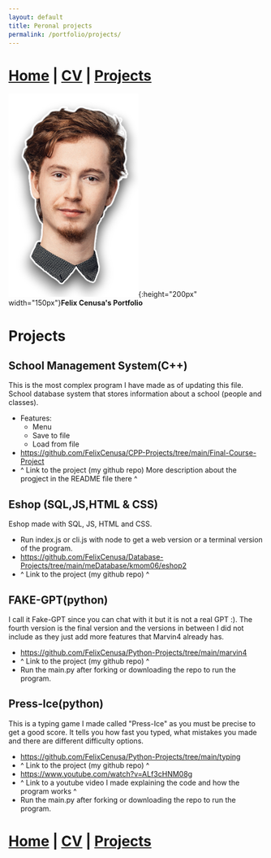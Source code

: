 ```yaml
---
layout: default
title: Peronal projects
permalink: /portfolio/projects/
---
```

# [Home](/portfolio) | [CV](/portfolio/cv/) | [Projects](/portfolio/projects/)
![Logo](/assets/img/me.png){:height="200px" width="150px"}**Felix Cenusa's Portfolio**

# Projects

## School Management System(C++)
This is the most complex program I have made as of updating this file.
School database system that stores information about a school (people and classes).
- Features:
    - Menu
    - Save to file
    - Load from file
- https://github.com/FelixCenusa/CPP-Projects/tree/main/Final-Course-Project
- ^ Link to the project (my github repo) More description about the progject in the README file there ^

## Eshop (SQL,JS,HTML & CSS)
Eshop made with SQL, JS, HTML and CSS.
- Run index.js or cli.js with node to get a web version or a terminal version of the program.
- https://github.com/FelixCenusa/Database-Projects/tree/main/meDatabase/kmom06/eshop2
- ^ Link to the project (my github repo) ^

## FAKE-GPT(python)
I call it Fake-GPT since you can chat with it but it is not a real GPT :). The fourth version is the final version and the versions in between I did not include as they just add more features that Marvin4 already has.
- https://github.com/FelixCenusa/Python-Projects/tree/main/marvin4
- ^ Link to the project (my github repo) ^
- Run the main.py after forking or downloading the repo to run the program.

## Press-Ice(python)
This is a typing game I made called "Press-Ice" as you must be precise to get a good score. 
It tells you how fast you typed, what mistakes you made and there are different difficulty options.
- https://github.com/FelixCenusa/Python-Projects/tree/main/typing
- ^ Link to the project (my github repo) ^
- https://www.youtube.com/watch?v=ALf3cHNM08g
- ^ Link to a youtube video I made explaining the code and how the program works ^
- Run the main.py after forking or downloading the repo to run the program.

# [Home](/portfolio) | [CV](/portfolio/cv/) | [Projects](/portfolio/projects/)
